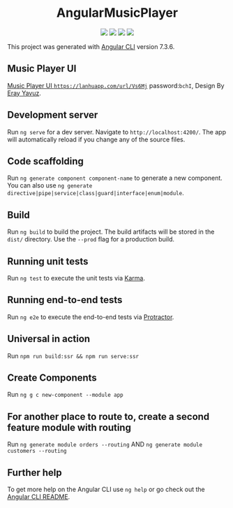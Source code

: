 <h1 align="center">AngularMusicPlayer</h1>

<p align="center">
    <img src="http://potjm11o0.bkt.clouddn.com/Home.png">
    <img src="http://potjm11o0.bkt.clouddn.com/Music.png">
    <img src="http://potjm11o0.bkt.clouddn.com/Search.png">
    <img src="http://potjm11o0.bkt.clouddn.com/Player.png">
</p>

This project was generated with [Angular CLI](https://github.com/angular/angular-cli) version 7.3.6.

## Music Player UI

[Music Player UI `https://lanhuapp.com/url/Vs6Mj`](https://lanhuapp.com/url/Vs6Mj) password:`bchI`,
Design By [Eray Yavuz](https://oursketch.com/author/eray-yavuz).

## Development server

Run `ng serve` for a dev server. Navigate to `http://localhost:4200/`. The app will automatically reload if you change any of the source files.

## Code scaffolding

Run `ng generate component component-name` to generate a new component. You can also use `ng generate directive|pipe|service|class|guard|interface|enum|module`.

## Build

Run `ng build` to build the project. The build artifacts will be stored in the `dist/` directory. Use the `--prod` flag for a production build.

## Running unit tests

Run `ng test` to execute the unit tests via [Karma](https://karma-runner.github.io).

## Running end-to-end tests

Run `ng e2e` to execute the end-to-end tests via [Protractor](http://www.protractortest.org/).

## Universal in action

Run `npm run build:ssr && npm run serve:ssr`

## Create Components
Run `ng g c new-component --module app`

## For another place to route to, create a second feature module with routing
Run `ng generate module orders --routing` AND `ng generate module customers --routing`

## Further help

To get more help on the Angular CLI use `ng help` or go check out the [Angular CLI README](https://github.com/angular/angular-cli/blob/master/README.md).
